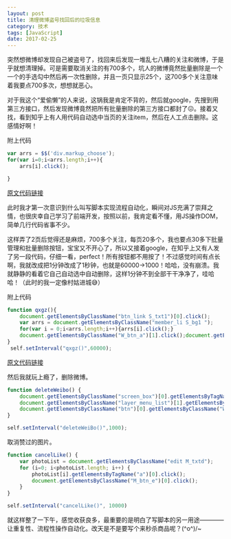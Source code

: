 ```yaml
---
layout: post
title: 清理微博盗号找回后的垃圾信息
category: 技术
tags: [JavaScript]
date: 2017-02-25
---
```


突然想微博却发现自己被盗号了，找回来后发现一堆乱七八糟的关注和微博，于是乎就想清理掉。可是需要取消关注的有700多个，坑人的微博竟然批量删除是一个一个的手选勾中然后再一次性删除，并且一页只显示25个，这700多个关注意味着我要点700多次，想想就恶心。 <!-- more --> 

对于我这个“爱偷懒”的人来说，这锅我是肯定不背的，然后就google，先搜到用第三方接口，然后发现微博竟然把所有批量删除的第三方接口都封了😖。接着又找，看到知乎上有人用代码自动选中当页的关注item，然后在人工点击删除。这感情好啊！

附上代码

~~~javascript
var arrs = $$('div.markup_choose');
for(var i=0;i<arrs.length;i++){
	arrs[i].click();

}
~~~
[原文代码链接](https://www.zhihu.com/question/48665704/answer/112030769)  

此时我才第一次意识到什么叫写脚本实现流程自动化，瞬间对JS充满了崇拜之情，也很庆幸自己学习了前端开发，按照以前，我肯定看不懂，用JS操作DOM，简单几行代码省事不少。

这样弄了2页后觉得还是麻烦，700多个关注，每页20多个，我也要点30多下批量管理和批量删除按钮，宝宝又不开心了，所以又接着google，在知乎上又有人发了另一段代码，仔细一看，perfect！所有按钮都不用按了！不过感觉时间有点长啊，我就改成把1分钟改成了1秒钟，也就是60000->1000！哈哈，没有崩溃。我就静静的看着它自己自动选中自动删除，这样1分钟不到全部干干净净了，哇哈哈！（此时的我一定像村姑进城😅）

附上代码

~~~javascript
function qxgz(){
	document.getElementsByClassName("btn_link S_txt1")[0].click();
	var arrs = document.getElementsByClassName("member_li S_bg1 ");
	for(var i = 0;i<arrs.length;i++){arrs[i].click();}
	document.getElementsByClassName("W_btn_a")[1].click();document.getElementsByClassName("W_btn_a btn_34px")[0].click();
}
 self.setInterval("qxgz()",60000);
~~~

[原文代码链接](https://www.zhihu.com/question/20025054/answer/145030219)

然后我就玩上瘾了，删除微博。

~~~javascript
function deleteWeibo() {
	document.getElementsByClassName("screen_box")[0].getElementsByTagName("a")[0].click();
	document.getElementsByClassName("layer_menu_list")[1].getElementsByTagName("li")[0].getElementsByTagName("a")[0].click();
	document.getElementsByClassName("btn")[0].getElementsByClassName("W_btn_a")[0].click();
}

self.setInterval("deleteWeiBo()",1000);
~~~

取消赞过的图片。

~~~javascript
function cancelLike() {
	var photoList = document.getElementsByClassName("edit M_txtd");
	for (i=0; i<photoList.length; i++) {
		photoList[i].getElementsByTagName("a")[0].click();
		document.getElementsByClassName("M_btn_e")[0].click();
	}
}

self.setInterval("cancelLike()", 10000)
~~~

就这样整了一下午，感觉收获良多，最重要的是明白了写脚本的另一用途————让重复性、流程性操作自动化。改天是不是要写个来秒杀商品呢？\(^o^)/~
